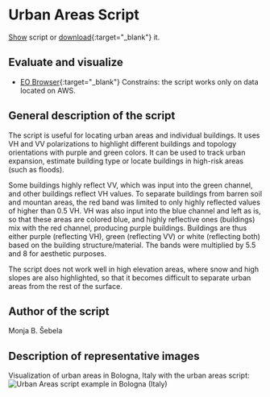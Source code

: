 # Urban Areas Script

<a href="#" id='togglescript'>Show</a> script or [download](script.js){:target="_blank"} it.
<div id='script_view' style="display:none">
{% highlight javascript %}
      {% include_relative script.js %}
{% endhighlight %}
</div>

## Evaluate and visualize   
 - [EO Browser](https://apps.sentinel-hub.com/eo-browser/?lat=44.51260&lng=11.35008&zoom=13&time=2019-05-26&preset=CUSTOM&datasource=Sentinel-1%20AWS%20(S1-AWS-IW-VVVH)&layers=VV,VH,HH&evalscript=cmV0dXJuIFs1LjUgKiBWSCA%2BIDAuNSwgVlYsIFZIICogOF07){:target="_blank"}
 Constrains: the script works only on data located on AWS.

## General description of the script

The script is useful for locating urban areas and individual buildings. It uses VH and VV polarizations to highlight different buildings and topology orientations with purple and green colors. It can be used to track urban expansion, estimate building type or locate buildings in high-risk areas (such as floods).

Some buildings highly reflect VV, which was input into the green channel, and other buildings reflect VH values. To separate buildings from barren soil and mountan areas, the red band was limited to only highly reflected values of higher than 0.5 VH. VH was also input into the blue channel and left as is, so that these areas are colored blue, and highly reflective ones (buildings) mix with the red channel, producing purple buildings. Buildings are thus either purple (reflecting VH), green (reflecting VV) or white (reflecting both) based on the building structure/material. The bands were multiplied by 5.5 and 8 for aesthetic purposes.

The script does not work well in high elevation areas, where snow and high slopes are also highlighted, so that it becomes difficult to separate urban areas from the rest of the surface.

## Author of the script

Monja B. Šebela

## Description of representative images

Visualization of urban areas in Bologna, Italy with the urban areas script:
![Urban Areas script example in Bologna (Italy)](fig/fig1.jpg)
